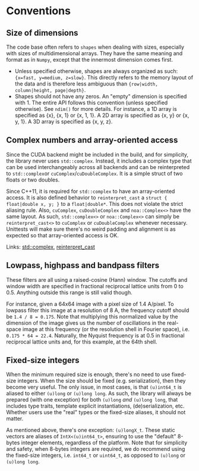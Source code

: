 # Conventions

## Size of dimensions

The code base often refers to `shapes` when dealing with sizes, especially with sizes of multidimensional arrays. They
have the same meaning and format as in `Numpy`, except that the innermost dimension comes first.

- Unless specified otherwise, shapes are always organized as such: `{x=fast, y=medium, z=slow}`. This directly refers to
  the memory layout of the data and is therefore less ambiguous than `{row|width, column|height, page|depth}`.
- Shapes should not have any zeros. An "empty" dimension is specified with 1. The entire API follows this convention
  (unless specified otherwise). See `ndim()` for more details. For instance, a 1D array is specified as {x}, {x, 1} or
  {x, 1, 1}. A 2D array is specified as {x, y} or {x, y, 1}. A 3D array is specified as {x, y, z}.

## Complex numbers and array-oriented access

Since the CUDA backend might be included in the build, and for simplicity, the library never uses `std::complex`.
Instead, it includes a complex type that can be used interchangeably across all backends and can be reinterpreted to
`std::complex`or `cuComplex`/`cuDoubleComplex`. It is a simple struct of two floats or two doubles.

Since C++11, it is required for `std::complex` to have an array-oriented access. It is also defined behavior
to `reinterpret_cast` a `struct { float|double x, y; }` to a `float|double*`. This does not violate the strict aliasing
rule. Also, `cuComplex`, `cuDoubleComplex` and `noa::Complex<>` have the same layout. As such, `std::complex<>`
or `noa::Complex<>` can simply be `reinterpret_cast<>` to `cuComplex` or `cuDoubleComplex` whenever necessary. Unittests
will make sure there's no weird padding and alignment is as expected so that array-oriented access is OK.

Links: [std::complex](https://en.cppreference.com/w/cpp/numeric/complex),
[reinterpret_cast](https://en.cppreference.com/w/cpp/language/reinterpret_cast)

## Lowpass, highpass and bandpass filters

These filters are all using a raised-cosine (Hann) window. The cutoffs and window width are specified in fractional
reciprocal lattice units from 0 to 0.5. Anything outside this range is still valid though.

For instance, given a 64x64 image with a pixel size of 1.4 A/pixel. To lowpass filter this image at a resolution of 8 A,
the frequency cutoff should be `1.4 / 8 = 0.175`. Note that multiplying this normalized value by the dimension of the
image gives us the number of oscillations in the real-space image at this frequency (or the resolution shell in Fourier
space), i.e. `0.175 * 64 = 22.4`. Naturally, the Nyquist frequency is at 0.5 in fractional reciprocal lattice units and,
for this example, at the 64th shell.

## Fixed-size integers

When the minimum required size is enough, there's no need to use fixed-size integers. When the size should be fixed
(e.g. serialization), then they become very useful. The only issue, in most cases, is that `(u)int64_t` is aliased to
either `(u)long` or `(u)long long`. As such, the library will always be prepared (with one exception) for both
`(u)long` _and_ `(u)long long`, that includes type traits, template explicit instantiations, (de)serialization, etc. 
Whether users use the "real" types or the fixed-size aliases, it should not matter.

As mentioned above, there's one exception: `(u)longX_t`. These static vectors are aliases of `IntX<(u)int64_t>`,
ensuring to use the "default" 8-bytes integer elements, regardless of the platform. Note that for simplicity and 
safety, when 8-bytes integers are required, we do recommend using the fixed-size integers, i.e. `int64_t` or `uint64_t`,
as opposed to `(u)long` or `(u)long long`.
